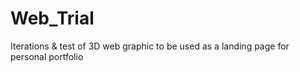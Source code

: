 # Web_Trial
Iterations & test of 3D web graphic to be used as a landing page for personal portfolio 
